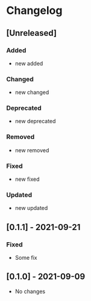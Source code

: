 # Changelog

## [Unreleased]

### Added

- new added

### Changed

- new changed

### Deprecated

- new deprecated

### Removed

- new removed

### Fixed

- new fixed

### Updated

- new updated

## [0.1.1] - 2021-09-21

### Fixed

- Some fix

## [0.1.0] - 2021-09-09

- No changes
